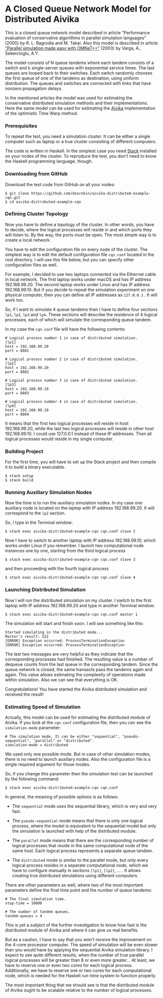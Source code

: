 
# A Closed Queue Network Model for Distributed Aivika

This is a closed queue network model described in article "Performance evaluation of conservative algorithms in parallel simulation languages" (2000) by R. L. Bagrodia and M. Takai. Also this model is described in article ["Parallel simulation made easy with OMNeT++"](https://www.semanticscholar.org/paper/Parallel-Simulation-Made-Easy-With-OMNeT%2B%2B-Varga/fe5a96d4ca8125e407214d5195c45a65fc543a6d?tab=abstract) (2003) by Varga, A., Sekercioglu, A.Y.

The model consists of N queue tandems where each tandem consists of a switch and k single-server queues with exponential service times. The last queues are looped back to their switches. Each switch randomly chooses the first queue of one of the tandems as destination, using uniform distribution. The queues and switches are connected with links that have nonzero propagation delays. 

In the mentioned articles the model was used for estimating the conservative distributed simulation methods and their implementations. Here the same model can be used for estimating the [Aivika](http://hackage.haskell.org/package/aivika-distributed) implementation of the optimistic Time Warp method.

### Prerequisites

To repeat the test, you need a simulation cluster. It can be either a single computer such as laptop or a true cluster consisting of different computers.

The code is written in Haskell. In the simplest case you need [Stack](http://docs.haskellstack.org/) installed on your nodes of the cluster. To reproduce the test, you don't need to know the Haskell programming language, though.

### Downloading from GitHub

Download the test code from GitHub on all your nodes:

```
$ git clone https://github.com/dsorokin/aivika-distributed-example-cqn.git
$ cd aivika-distributed-example-cqn
```

### Defining Cluster Topology

Now you have to define a topology of the cluster. In other words, you have to decide, where the logical processes will reside in and which ports they will listen to. By the way, the ports must be open. The most simple way is to create a local network.

You have to edit the configuration file on every node of the cluster. The simplest way is to edit the default configuration file `cqn.conf` located in the root directory. I will use this file below, but you can specify other configuration files as well.

For example, I decided to use two laptops connected via the Ethernet cable in local network. The first laptop works under macOS and has IP address 192.168.99.20. The second laptop works under Linux and has IP address 192.168.99.10. But if you decide to repeat the simulation experiment on one physical computer, then you can define all IP addresses as `127.0.0.1` . It will work too.

So, if I want to simulate 4 queue tandems then I have to define four sections `lp1`, `lp2`, `lp3` and `lp4`. These sections will describe the residence of 4 logical processes, each of which will simulate the corresponding queue tandem.

In my case the `cqn.conf` file will have the following contents:

```
# Logical process number 1 in case of distributed simulation.
[lp1]
host = 192.168.99.20
port = 8081

# Logical process number 2 in case of distributed simulation.
[lp2]
host = 192.168.99.20
port = 8082

# Logical process number 3 in case of distributed simulation.
[lp3]
host = 192.168.99.10
port = 8083

# Logical process number 4 in case of distributed simulation.
[lp4]
host = 192.168.99.10
port = 8084
```

It means that the first two logical processes will reside in host 192.168.99.20, while the last two logical processes will reside in other host 192.168.99.10. I could use 127.0.0.1 instead of these IP addresses. Then all logical processes would reside in my single computer.

### Building Project

For the first time, you will have to set up the Stack project and then compile it to build a binary executable.

```
$ stack setup
$ stack build
```

### Running Auxiliary Simulation Nodes

Now the time is to run the auxiliary simulation nodes. In my case one auxiliary node is located on the laptop with IP address 192.168.99.20. It will correspond to the `lp2` section.

So, I type in the Terminal window:

`$ stack exec aivika-distributed-example-cqn cqn.conf slave 2`

Now I have to switch to another laptop with IP address 192.168.99.10, which works under Linux if you remember. I launch two computational node instances one by one, starting from the third logical process

`$ stack exec aivika-distributed-example-cqn cqn.conf slave 3`

and then proceeding with the fourth logical process

`$ stack exec aivika-distributed-example-cqn cqn.conf slave 4`

### Launching Distributed Simulation

Now I will run the distributed simulation on my cluster. I switch to the first laptop with IP address 192.168.99.20 and type in another Terminal window:

`$ stack exec aivika-distributed-example-cqn cqn.conf master 1`

The simulation will start and finish soon. I will see something like this: 

```
Started simulating in the distributed mode...
Master's result: 522
[ERROR] Exception occurred: ProcessTerminationException
[ERROR] Exception occurred: ProcessTerminationException
```

The last two messages are very helpful as they indicate that the corresponding processes had finished. The resulting value is a number of dequeue counts from the last queue in the corresponding tandem. Since the queue network is closed, the same transacts pass the tandems again and again. This value allows estimating the complexity of operations made within simulation. Also we can see that everything is OK.

Congratulations! You have started the Aivika distributed simulation and received the result!

### Estimating Speed of Simulation

Actually, this model can be used for estimating the distributed module of Aivika. If you look at the `cqn.conf` configuration file, then you can see the `simulation-mode` parameter:

```
# The simulation mode. It can be either "sequential", "pseudo-sequential", "parallel" or "distributed".
simulation-mode = distributed
```

We used only one possible mode. But in case of other simulation modes, there is no need to launch auxiliary nodes. Also the configuration file is a single required argument for those modes.

So, if you change this parameter then the simulation test can be launched by the following command:

`$ stack exec aivika-distributed-example-cqn cqn.conf`

In general, the meaning of possible options is as follows:

- The `sequential` mode uses the sequential library, which is very and very fast.

- The `pseudo-sequential` mode means that there is only one logical process, where the model is equivalent to the sequential model but only the simulation is launched with help of the distributed module.

- The `parallel` mode means that there are the corresponding number of logical processes that reside in the same computational node of the same host. Each logical process represents a separate queue tandem.

- The `distributed` mode is similar to the parallel mode, but only every logical process resides in a separate computational node, which we have to configure manually in sections `[lp1]`, `[lp2]`, ... . It allows creating true distributed simulations using different computers.

There are other parameters as well, where two of the most important parameters define the final time point and the number of queue tandems:

```
# The final simulation time.
stop-time = 10000

# The number of tandem queues.
tandem-queues = 4
```

This is yet a subject of the further investigation to know how fast is the distributed module of Aivika and where it can give us real benefits. 

But as a caution, I have to say that you won't receive the improvement on the 4-core processor computer. The speed of simulation will be even slower than you would have by applying the sequential Aivika simulation library. I expect to see quite different results, when the number of true parallel logical processes will be greater than 8 or even more greater... At least, we have to reserve one or even two cores for each logical process. Additionally, we have to reserve one or two cores for each computational node, which is needed for the Haskell run-time system to function properly.

The most important thing that we should see is that the distributed module of Aivika ought to be scalable relative to the number of logical processes.
